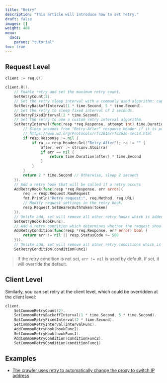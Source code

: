 ```yaml
---
title: "Retry"
description: "This article will introduce how to set retry."
draft: false
images: []
weight: 400
menu:
  docs:
    parent: "tutorial"
toc: true
---
```


## Request Level

```go
client := req.C()

client.R().
    // Enable retry and set the maximum retry count.
    SetRetryCount(2).
    // Set the retry sleep interval with a commonly used algorithm: capped exponential backoff with jitter (https://aws.amazon.com/blogs/architecture/exponential-backoff-and-jitter/).
    SetRetryBackoffInterval(1 * time.Second, 5 * time.Second).
    // Set the retry to sleep fixed interval of 2 seconds.
    SetRetryFixedInterval(2 * time.Second).
    // Set the retry to use a custom retry interval algorithm.
    SetRetryInterval(func(resp *req.Response, attempt int) time.Duration {
        // Sleep seconds from "Retry-After" response header if it is present and correct.
        // https://www.w3.org/Protocols/rfc2616/rfc2616-sec14.html
        if resp.Response != nil {
            if ra := resp.Header.Get("Retry-After"); ra != "" {
                after, err := strconv.Atoi(ra)
                if err == nil {
                    return time.Duration(after) * time.Second
                }
            }
        }
        return 2 * time.Second // Otherwise, sleep 2 seconds
    }).
    // Add a retry hook that will be called if a retry occurs
    AddRetryHook(func(resp *req.Response, err error){
        req := resp.Request.RawRequest
        fmt.Println("Retry request:", req.Method, req.URL)
        // Modify request settings in the retry hook.
        resp.Request.SetBearerAuthToken(token)
    }).
    // Unlike add, set will remove all other retry hooks which is added before at both request and client level.
    SetRetryHook(hookFunc).
    // Add a retry condition which determines whether the request should retry.
    AddRetryCondition(func(resp *req.Response, err error) bool {
        return err != nil || resp.StatusCode >= 500
    })).
    // Unlike add, set will remove all other retry conditions which is added before at both request and client level.
    SetRetryCondition(conditionFunc1)
```

> If the retry condition is not set, `err != nil` is used by default. If set, it will override the default.

## Client Level

Similarly, you can set retry at the client level, which could be overridden at the client level:

```go
client.
    SetCommonRetryCount(2).
    SetCommonRetryBackoffInterval(1 * time.Second, 5 * time.Second).
    SetCommonRetryFixedInterval(2 * time.Second).
    SetCommonRetryInterval(intervalFunc).
    AddCommonRetryHook(hookFunc2).
    SetCommonRetryHook(hookFunc1).
    AddCommonRetryCondition(conditionFunc2).
    SetCommonRetryCondition(conditionFunc1)
```

## Examples

* [The crawler uses retry to automatically change the proxy to switch IP address](../../examples/easily-write-crawlers-with-req/#%E8%AF%B7%E6%B1%82%E5%A4%B1%E8%B4%A5%E8%87%AA%E5%8A%A8%E6%9B%B4%E6%8D%A2-ip-%E8%AE%BE%E7%BD%AE%E4%BB%A3%E7%90%86)
